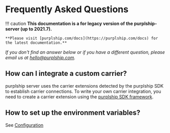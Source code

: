 # Frequently Asked Questions

!!! caution
    **This documentation is a for legacy version of the purplship-server (up to 2021.7).**

    **Please visit [purplship.com/docs](https://purplship.com/docs) for the latest documentation.**

*If you don't find an answer below or if you have a different question, please email us at
[hello@purplship.com](mailto:hello@purplship.com).*

## How can I integrate a custom carrier?

purplship server uses the carrier extensions detected by the purplship SDK to establish carrier connections.
To write your own carrier integration, you need to create a carrier extension using the
[purplship SDK framework](https://sdk.purplship.com/development/extending/).

## How to set up the environment variables?

See [Configuration](/developer-guides/configuration/)
